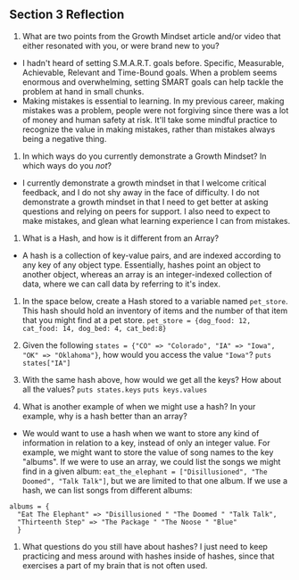## Section 3 Reflection

1. What are two points from the Growth Mindset article and/or video that either resonated with you, or were brand new to you?
* I hadn't heard of setting S.M.A.R.T. goals before. Specific, Measurable, Achievable, Relevant and Time-Bound goals. When a problem seems enormous and overwhelming, setting SMART goals can help tackle the problem at hand in small chunks.
* Making mistakes is essential to learning. In my previous career, making mistakes was a problem, people were not forgiving since there was a lot of money and human safety at risk. It'll take some mindful practice to recognize the value in making mistakes, rather than mistakes always being a negative thing.

1. In which ways do you currently demonstrate a Growth Mindset? In which ways do you _not_?
  * I currently demonstrate a growth mindset in that I welcome critical feedback, and I do not shy away in the face of difficulty. I do not demonstrate a growth mindset in that I need to get better at asking questions and relying on peers for support. I also need to expect to make mistakes, and glean what learning experience I can from mistakes.

1. What is a Hash, and how is it different from an Array?
* A hash is a collection of key-value pairs, and are indexed according to any key of any object type. Essentially, hashes point an object to another object, whereas an array is an integer-indexed collection of data, where we can call data by referring to it's index.

1. In the space below, create a Hash stored to a variable named `pet_store`.  This hash should hold an inventory of items and the number of that item that you might find at a pet store.
`pet_store = {dog_food: 12, cat_food: 14, dog_bed: 4, cat_bed:8}`

1. Given the following `states = {"CO" => "Colorado", "IA" => "Iowa", "OK" => "Oklahoma"}`, how would you access the value `"Iowa"`?
`puts states["IA"]`
1. With the same hash above, how would we get all the keys?  How about all the values?
`puts states.keys`
`puts keys.values`
1. What is another example of when we might use a hash?  In your example, why is a hash better than an array?
* We would want to use a hash when we want to store any kind of information in relation to a key, instead of only an integer value. For example, we might want to store the value of song names to the key "albums". If we were to use an array, we could list the songs we might find in a given album:
`eat_the_elephant = ["Disillusioned", "The Doomed", "Talk Talk"]`, but we are limited to that one album. If we use a hash, we can list songs from different albums:
```
albums = {
  "Eat The Elephant" => "Disillusioned " "The Doomed " "Talk Talk",
  "Thirteenth Step" => "The Package " "The Noose " "Blue"
  }

```
1. What questions do you still have about hashes?
 I just need to keep practicing and mess around with hashes inside of hashes, since that exercises a part of my brain that is not often used.  
